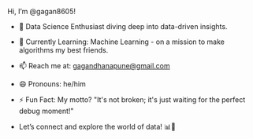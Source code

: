 Hi, I’m @gagan8605!

- 👀 Data Science Enthusiast diving deep into data-driven insights.
- 🌱 Currently Learning: Machine Learning - on a mission to make algorithms my best friends.
- 📫 Reach me at: gagandhanapune@gmail.com
- 😄 Pronouns: he/him
- ⚡ Fun Fact: My motto? "It's not broken; it's just waiting for the perfect debug moment!"

- Let’s connect and explore the world of data! 📊🚀

<!---
gagan8605/gagan8605 is a ✨ special ✨ repository because its `README.md` (this file) appears on your GitHub profile.
You can click the Preview link to take a look at your changes.
--->
